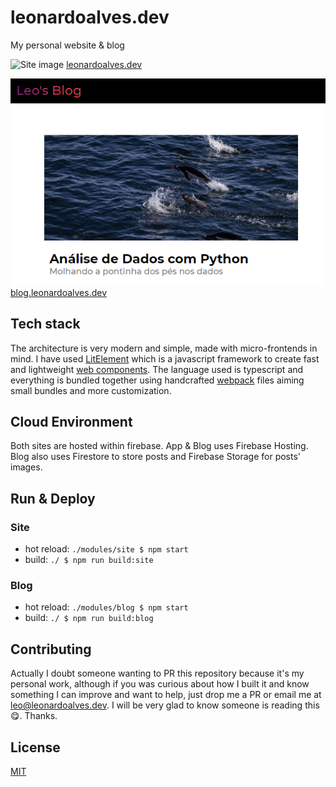 # leonardoalves.dev
My personal website & blog

![Site image](./site-demo.gif)
[leonardoalves.dev](http://leonardoalves.dev)

![Blog image](./blog-demo.png)
[blog.leonardoalves.dev](http://blog.leonardoalves.dev)


## Tech stack

The architecture is very modern and simple, made with micro-frontends in mind. I have used [LitElement](https://lit-element.polymer-project.org/) which is a javascript framework to create fast and lightweight [web components](https://developer.mozilla.org/en-US/docs/Web/Web_Components). The language used is typescript and everything is bundled together using handcrafted [webpack](https://webpack.js.org/) files aiming small bundles and more customization.

## Cloud Environment

Both sites are hosted within firebase. App & Blog uses Firebase Hosting. Blog also uses Firestore to store posts and Firebase Storage for posts' images.

## Run & Deploy

### Site

- hot reload: `./modules/site $ npm start`
- build: `./ $ npm run build:site`

### Blog

- hot reload: `./modules/blog $ npm start`
- build: `./ $ npm run build:blog`

## Contributing

Actually I doubt someone wanting to PR this repository because it's my personal work, although if you was curious about how I built it and know something I can improve and want to help, just drop me a PR or email me at leo@leonardoalves.dev. I will be very glad to know someone is reading this 😋. Thanks.

## License
[MIT](https://choosealicense.com/licenses/mit/)